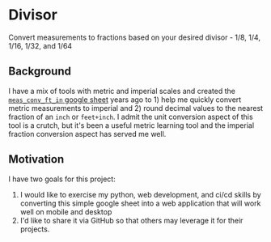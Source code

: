 # Divisor
Convert measurements to fractions based on your desired divisor - 1/8, 1/4, 1/16, 1/32, and 1/64

## Background
I have a mix of tools with metric and imperial scales and created the [`meas_conv_ft_in` google sheet](https://docs.google.com/spreadsheets/d/1B7RXa-z3N4YO6ai6H7HnCFLuNT1aBMJFNJuL8XhFxfY/edit?usp=sharing) years ago to 1) help me quickly convert metric measurements to imperial and 2) round decimal values to the nearest fraction of an `inch` or `feet+inch`. I admit the unit conversion aspect of this tool is a crutch, but it's been a useful metric learning tool and the imperial fraction conversion aspect has served me well. 

## Motivation
I have two goals for this project:
1. I would like to exercise my python, web development, and ci/cd skills by converting this simple google sheet into a web application that will work well on mobile and desktop
2. I'd like to share it via GitHub so that others may leverage it for their projects. 
